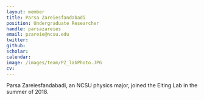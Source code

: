 ```yaml
---
layout: member
title: Parsa Zareiesfandabadi
position: Undergraduate Researcher
handle: parsazareies
email: pzareie@ncsu.edu
twitter:
github:
scholar:
calendar:
image: /images/team/PZ_labPhoto.JPG
cv:
---
```


Parsa Zareiesfandabadi, an NCSU physics major, joined the Elting Lab in the summer of 2018.

